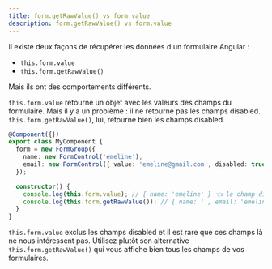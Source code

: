 ```yaml
---
title: form.getRawValue() vs form.value
description: form.getRawValue() vs form.value
---
```


Il existe deux façons de récupérer les données d'un formulaire Angular :
- `this.form.value`
- `this.form.getRawValue()`

Mais ils ont des comportements différents. 

`this.form.value` retourne un objet avec les valeurs des champs du formulaire. Mais il y a un problème : il ne retourne pas les champs disabled. `this.form.getRawValue()`, lui, retourne bien les champs disabled.

```typescript
@Component({})
export class MyComponent {
  form = new FormGroup({
    name: new FormControl('emeline'),
    email: new FormControl({ value: 'emeline@gmail.com', disabled: true }),
  });

  constructor() {
    console.log(this.form.value); // { name: 'emeline' } 👈 le champ disabled est exclu
    console.log(this.form.getRawValue()); // { name: '', email: 'emeline@gmail.com' }
  }
}
```

`this.form.value` exclus les champs disabled et il est rare que ces champs là ne nous intéressent pas. Utilisez plutôt son alternative `this.form.getRawValue()` qui vous affiche bien tous les champs de vos formulaires.